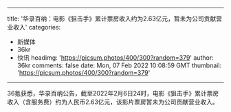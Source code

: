 
---
title: '华录百纳：电影《狙击手》累计票房收入约为2.63亿元，暂未为公司贡献营业收入'
categories: 
 - 新媒体
 - 36kr
 - 快讯
headimg: 'https://picsum.photos/400/300?random=379'
author: 36kr
comments: false
date: Mon, 07 Feb 2022 10:08:59 GMT
thumbnail: 'https://picsum.photos/400/300?random=379'
---

<div>   
36氪获悉，华录百纳公告，截至2022年2月6日24时，电影《狙击手》累计票房收入（含服务费）约为人民币2.63亿元，该影片票房暂未为公司贡献营业收入。  
</div>
            